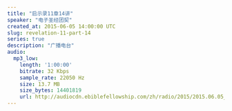 ```yaml
---
title: "启示录11章14讲"
speaker: "电子圣经团契"
created_at: 2015-06-05 14:00:00 UTC
slug: revelation-11-part-14
series: true
description: "广播电台"
audio:
  mp3_low:
    length: '1:00:00'
    bitrate: 32 Kbps
    sample_rate: 22050 Hz
    size: 13.7 MB
    size_bytes: 14401819
    url: http://audiocdn.ebiblefellowship.com/zh/radio/2015/2015.06.05_EBF_-_Revelation_11_Part_14.mp3
---
```

